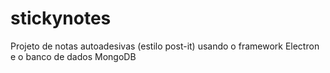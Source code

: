 # stickynotes
Projeto de notas autoadesivas (estilo post-it) usando o framework Electron e o banco de dados MongoDB
